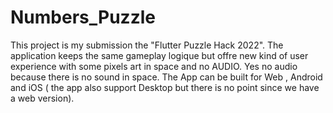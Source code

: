 # Numbers_Puzzle
This project is my submission the "Flutter Puzzle Hack 2022". The application keeps the same gameplay logique but offre new kind of user experience with some pixels art in space and no AUDIO. Yes no audio because there is no sound in space. The App can be built for Web , Android and iOS ( the app also support Desktop but there is no point since we have a web version).



